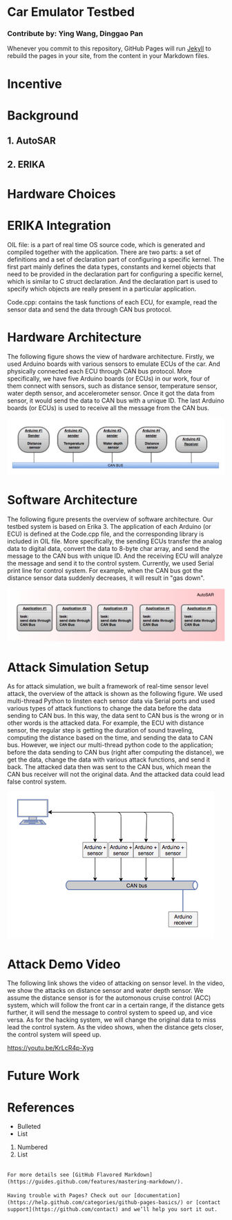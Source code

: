 # Car Emulator Testbed
### Contribute by: Ying Wang, Dinggao Pan

Whenever you commit to this repository, GitHub Pages will run [Jekyll](https://jekyllrb.com/) to rebuild the pages in your site, from the content in your Markdown files.

# Incentive

# Background
## 1. AutoSAR
## 2. ERIKA

# Hardware Choices

# ERIKA Integration

OIL file: is a part of real time OS source code, which is generated and compiled together with the application. There are two parts: a set of definitions and a set of declaration part of configuring a specific kernel. The first part mainly defines the data types, constants and kernel objects that need to be provided in the declaration part for configuring a specific kernel, which is similar to C struct declaration. And the declaration part is used to specify which objects are really present in a particular application.

Code.cpp: contains the task functions of each ECU, for example, read the sensor data and send the data through CAN bus protocol.


# Hardware Architecture

The following figure shows the view of hardware architecture. Firstly, we used Arduino boards with various sensors to emulate ECUs of the car. And physically connected each ECU through CAN bus protocol. More specifically, we have five Arduino boards (or ECUs) in our work, four of them connect with sensors, such as distance sensor, temperature sensor, water depth sensor, and accelerometer sensor. Once it got the data from sensor, it would send the data to CAN bus with a unique ID. The last Arduino boards (or ECUs) is used to receive all the message from the CAN bus.

![alt text](https://github.com/UCLA-ECE209AS-2018W/Dinggao-Ying/blob/master/Hardware%20Architecture.png) 


# Software Architecture

The following figure presents the overview of software architecture. Our testbed system is based on Erika 3. The application of each Arduino (or ECU) is defined at the Code.cpp file, and the corresponding library is included in OIL file. More specifically, the sending ECUs transfer the analog data to digital data, convert the data to 8-byte char array, and send the message to the CAN bus with unique ID. And the receiving ECU will analyze the message and send it to the control system. Currently, we used Serial print line for control system. For example, when the CAN bus got the distance sensor data suddenly decreases, it will result in "gas down".

![alt_text](https://github.com/UCLA-ECE209AS-2018W/Dinggao-Ying/blob/master/Software%20Architecture.png)

# Attack Simulation Setup

As for attack simulation, we built a framework of real-time sensor level attack, the overview of the attack is shown as the following figure. We used multi-thread Python to linsten each sensor data via Serial ports and used various types of attack functions to change the data before the data sending to CAN bus. In this way, the data sent to CAN bus is the wrong or in other words is the attacked data. For example, the ECU with distance sensor, the regular step is getting the duration of sound traveling, computing the distance based on the time, and sending the data to CAN bus. However, we inject our multi-thread python code to the application; before the data sending to CAN bus (right after computing the distance), we get the data, change the data with various attack functions, and send it back. The attacked data then was sent to the CAN bus, which mean the CAN bus receiver will not the original data. And the attacked data could lead false control system. 

![alt_text](https://github.com/UCLA-ECE209AS-2018W/Dinggao-Ying/blob/master/attack%20view.png)

# Attack Demo Video

The following link shows the video of attacking on sensor level. In the video, we show the attacks on distance sensor and water depth sensor. We assume the distance sensor is for the automonous cruise control (ACC) system, which will follow the front car in a certain range, if the distance gets further, it will send the message to control system to speed up, and vice versa. As for the hacking system, we will change the original data to miss lead the control system. As the video shows, when the distance gets closer, the control system will speed up.

https://youtu.be/KrLcR4p-Xyg

# Future Work

# References

- Bulleted
- List

1. Numbered
2. List




```

For more details see [GitHub Flavored Markdown](https://guides.github.com/features/mastering-markdown/).

Having trouble with Pages? Check out our [documentation](https://help.github.com/categories/github-pages-basics/) or [contact support](https://github.com/contact) and we’ll help you sort it out.
